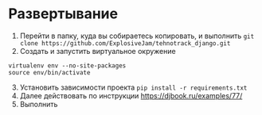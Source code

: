 # Развертывание
1. Перейти в папку, куда вы собираетесь копировать, и выполнить 
`git clone https://github.com/ExplosiveJam/tehnotrack_django.git`
2. Создать и запустить виртуальное окружение 
```
virtualenv env --no-site-packages
source env/bin/activate
```
3. Установить зависимости проекта `pip install -r requirements.txt`
4. Далее действовать по инструкции https://djbook.ru/examples/77/
5. Выполнить 
